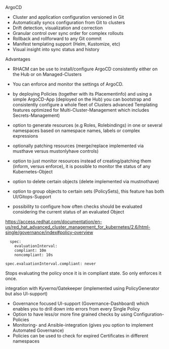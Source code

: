 ArgoCD

* Cluster and application configuration versioned in Git
* Automatically syncs configuration from Git to clusters
* Drift detection, visualization and correction
* Granular control over sync order for complex rollouts
* Rollback and rollforward to any Git commit
* Manifest templating support (Helm, Kustomize, etc)
* Visual insight into sync status and history


Advantages

* RHACM can be use to install/configure ArgoCD consistently either on the Hub or on Managed-Clusters
* You can enforce and monitor the settings of ArgoCD.

* by deploying Policies (together with its Placementinfo) and using a simple ArgoCD-App (deployed on the Hub) you can bootstrap and consistently configure a whole fleet of Clusters
advanced Templating features optimized for Multi-Cluster-Management which includes Secrets-Management)
* option to generate resources (e.g Roles, Rolebindings) in one or several namespaces based on namespace names, labels or complex expressions
* optionally patching resources  (merge/replace implemented via musthave versus mustonlyhave controls)
* option to just monitor resources instead of creating/patching them (inform, versus enforce), it is possible to monitor the status of any Kubernetes-Object
* option to delete certain objects (delete implemented via mustnothave)
* option to group objects to certain sets (PolicySets), this feature has both UI/Gitops-Support
* possibility to configure how often checks should be evaluated considering the current status of an evaluated Object

https://access.redhat.com/documentation/en-us/red_hat_advanced_cluster_management_for_kubernetes/2.6/html-single/governance/index#policy-overview    
```
  spec:
    evaluationInterval:
    compliant: 10m
    noncompliant: 10s
```
```
spec.evaluationInterval.compliant: never
```
Stops evaluating the policy once it is in compliant state. So only enforces it once.


integration with Kyverno/Gatekeeper (implemented using PolicyGenerator but also UI-support)
* Governance focused UI-support (Governance-Dashboard) which enables you to drill down into errors from every Single Policy
* Option to have less/or more fine grained checks by using Configuration-Policies
* Monitoring- and Ansible-integration (gives you option to implement Automated Governance)
* Policies can be used to check for expired Certificates in different namespaces
